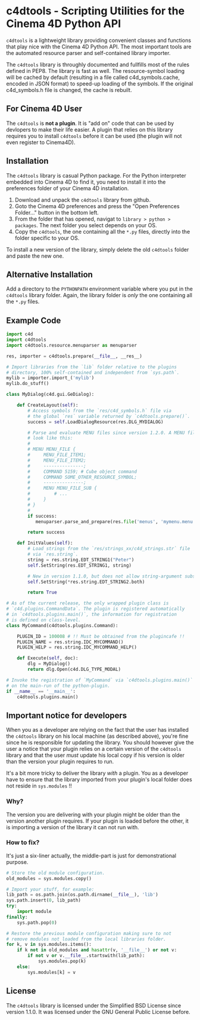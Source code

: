 c4dtools - Scripting Utilities for the Cinema 4D Python API
===========================================================

`c4dtools` is a lightweight library providing convenient classes and functions
that play nice with the Cinema 4D Python API. The most important tools are the
automated resource parser and self-contained library importer.

The `c4dtools` library is throughly documented and fullfills most of the rules
defined in PEP8. The library is fast as well. The resource-symbol loading will
be cached by default (resulting in a file called c4d_symbols.cache, encoded
in JSON format) to speed-up loading of the symbols. If the original c4d_symbols.h
file is changed, the cache is rebuilt.

## For Cinema 4D User

The `c4dtools` is **not a plugin**. It is "add on" code that can be used by devlopers
to make their life easier. A plugin that relies on this library requires you to install
`c4dtools` before it can be used (the plugin will not even register to Cinema4D).

## Installation

The `c4dtools` library is casual Python package. For the Python interpreter
embedded into Cinema 4D to find it, you need to install it into the preferences
folder of your Cinema 4D installation.

1. Download and unpack the `c4dtools` library from github.
2. Goto the Cinema 4D preferences and press the "Open Preferences Folder..."
   button in the bottom left.
3. From the folder that has opened, navigat to `library > python > packages`.
   The next folder you select depends on your OS.
4. Copy the `c4dtools`, the one containing all the `*.py` files, directly into
   the folder specific to your OS.

To install a new version of the library, simply delete the old `c4dtools` folder
and paste the new one.

## Alternative Installation

Add a directory to the `PYTHONPATH` environment variable where you put in the
`c4dtools` library folder. Again, the library folder is *only* the one containing
all the `*.py` files.

## Example Code

```python
import c4d
import c4dtools
import c4dtools.resource.menuparser as menuparser

res, importer = c4dtools.prepare(__file__, __res__)

# Import libraries from the `lib` folder relative to the plugins
# directory, 100% self-contained and independent from `sys.path`.
mylib = importer.import_('mylib')
mylib.do_stuff()

class MyDialog(c4d.gui.GeDialog):

    def CreateLayout(self):
        # Access symbols from the `res/c4d_symbols.h` file via
        # the global `res` variable returned by `c4dtools.prepare()`.
        success = self.LoadDialogResource(res.DLG_MYDIALOG)

        # Parse and evaluate MENU files since version 1.2.0. A MENU file might
        # look like this:
        #
        # MENU MENU_FILE {
        #     MENU_FILE_ITEM1;
        #     MENU_FILE_ITEM2;
        #     ---------------;
        #     COMMAND 5159; # Cube object command
        #     COMMAND SOME_OTHER_RESOURCE_SYMBOL;
        #     ---------------;
        #     MENU MENU_FILE_SUB {
        #         # ...
        #     }
        # }
        #
        if success:
           menuparser.parse_and_prepare(res.file('menus', 'mymenu.menu'), self, res)

        return success

    def InitValues(self):
        # Load strings from the `res/strings_xx/c4d_strings.str` file
        # via `res.string`.
        string = res.string.EDT_STRING1("Peter")
        self.SetString(res.EDT_STRING1, string)

        # New in version 1.1.0, but does not allow string-argument substitution.
        self.SetString(*res.string.EDT_STRING2.both)

        return True

# As of the current release, the only wrapped plugin class is
# `c4d.plugins.CommandData`. The plugin is registered automatically
# in `c4dtools.plugins.main()`, the information for registration
# is defined on class-level.
class MyCommand(c4dtools.plugins.Command):

    PLUGIN_ID = 100008 # !! Must be obtained from the plugincafe !!
    PLUGIN_NAME = res.string.IDC_MYCOMMAND()
    PLUGIN_HELP = res.string.IDC_MYCOMMAND_HELP()

    def Execute(self, doc):
        dlg = MyDialog()
        return dlg.Open(c4d.DLG_TYPE_MODAL)

# Invoke the registration of `MyCommand` via `c4dtools.plugins.main()`
# on the main-run of the python-plugin.
if __name__ == '__main__':
    c4dtools.plugins.main()
```

## Important notice for developers

When you as a developer are relying on the fact that the user has installed
the `c4dtools` library on his local machine (as described above), you're fine
since he is responsible for updating the library. You should however give the
user a notice that your plugin relies on a certain version of the `c4dtools`
library and that the user *must* update his local copy if his version is
older than the version your plugin requires to run.

It's a bit more tricky to deliver the library *with* a plugin. You as a
developer have to ensure that the library imported from your plugin's local
folder does not reside in `sys.modules` !!

### Why?

The version you are delivering with your plugin might be older than the
version another plugin requires. If your plugin is loaded before the other,
it is importing a version of the library it can not run with.

### How to fix?

It's just a six-liner actually, the middle-part is just for demonstrational
purpose.

```python
# Store the old module configuration.
old_modules = sys.modules.copy()

# Import your stuff, for example:
lib_path = os.path.join(os.path.dirname(__file__), 'lib')
sys.path.insert(0, lib_path)
try:
    import module
finally:
    sys.path.pop(0)

# Restore the previous module configuration making sure to not
# remove modules not loaded from the local libraries folder.
for k, v in sys.modules.items():
    if k not in old_modules and hasattr(v, '__file__') or not v:
        if not v or v.__file__.startswith(lib_path):
            sys.modules.pop(k)
    else:
        sys.modules[k] = v
```

## License

The `c4dtools` library is licensed under the Simplified BSD License since
version 1.1.0. It was licensed under the GNU General Public License before.

  [1]: https://github.com/NiklasRosenstein/XPAT


